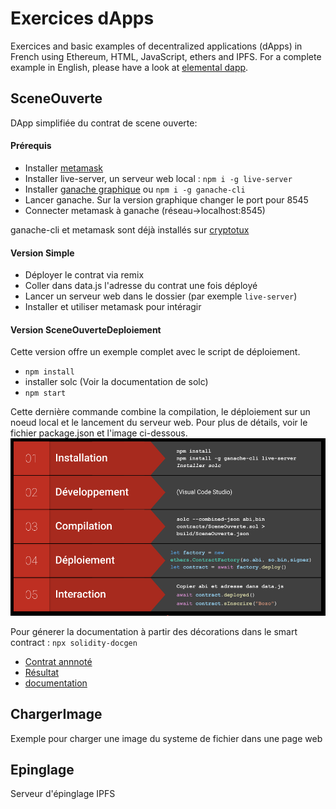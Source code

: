 # Exercices dApps
Exercices and basic examples of decentralized applications (dApps) in French using Ethereum, HTML, JavaScript, ethers and IPFS. For a complete example in English, please have a look at [elemental dapp](https://github.com/Xalava/elemental-dapp).

## SceneOuverte
DApp simplifiée du contrat de scene ouverte:

#### Prérequis
- Installer [metamask](https://metamask.io/)
- Installer live-server, un serveur web local : `npm i -g live-server`
- Installer [ganache graphique](https://www.trufflesuite.com/ganache) ou `npm i -g ganache-cli`
- Lancer ganache. Sur la version graphique changer le port pour 8545
- Connecter metamask à ganache (réseau->localhost:8545)

ganache-cli et metamask sont déjà installés sur [cryptotux](https://cryptotux.org)

#### Version Simple
- Déployer le contrat via remix 
- Coller dans data.js l'adresse du contrat une fois déployé
- Lancer un serveur web dans le dossier (par exemple `live-server`)
- Installer et utiliser metamask pour intéragir

#### Version SceneOuverteDeploiement
Cette version offre un exemple complet avec le script de déploiement. 
- `npm install`
- installer solc (Voir la documentation de solc)
- `npm start`

Cette dernière commande combine la compilation, le déploiement sur un noeud local et le lancement du serveur web. Pour plus de détails, voir le fichier package.json et l'image ci-dessous.
![etapes](SceneOuverteDeploiement/etapes.png)

Pour génerer la documentation à partir des décorations dans le smart contract : 
`npx solidity-docgen` 
- [Contrat annnoté](https://github.com/Xalava/exercices/blob/master/SceneOuverteDeploiement/contracts/SceneOuverte.sol)
- [Résultat](https://github.com/Xalava/exercices/blob/master/SceneOuverteDeploiement/docs/index.md)
- [documentation](https://github.com/OpenZeppelin/solidity-docgen)


## ChargerImage
Exemple pour charger une image du systeme de fichier dans une page web

## Epinglage
Serveur d'épinglage IPFS